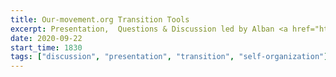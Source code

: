 ```yaml
---
title: Our-movement.org Transition Tools
excerpt: Presentation,  Questions & Discussion led by Alban <a href="https://our-movement.org" target="_blank" rel="nofollow noopener noreferrer"> Our-movement.org</a>.
date: 2020-09-22
start_time: 1830
tags: ["discussion", "presentation", "transition", "self-organization"]
---
```

